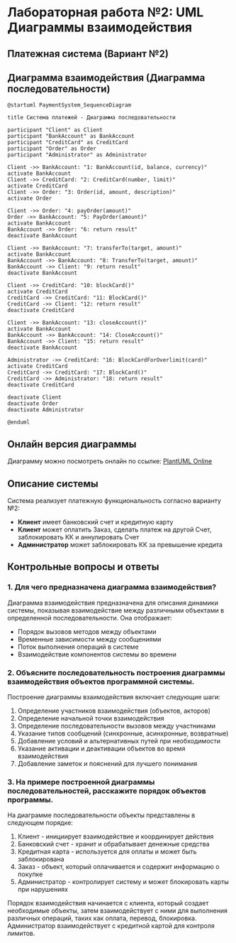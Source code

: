 # Лабораторная работа №2: UML Диаграммы взаимодействия

## Платежная система (Вариант №2)

## Диаграмма взаимодействия (Диаграмма последовательности)

```uml
@startuml PaymentSystem_SequenceDiagram

title Система платежей - Диаграмма последовательности

participant "Client" as Client
participant "BankAccount" as BankAccount
participant "CreditCard" as CreditCard
participant "Order" as Order
participant "Administrator" as Administrator

Client ->> BankAccount: "1: BankAccount(id, balance, currency)"
activate BankAccount
Client ->> CreditCard: "2: CreditCard(number, limit)"
activate CreditCard
Client ->> Order: "3: Order(id, amount, description)"
activate Order

Client ->> Order: "4: payOrder(amount)"
Order ->> BankAccount: "5: PayOrder(amount)"
activate BankAccount
BankAccount ->> Order: "6: return result"
deactivate BankAccount

Client ->> BankAccount: "7: transferTo(target, amount)"
activate BankAccount
BankAccount ->> BankAccount: "8: TransferTo(target, amount)"
BankAccount ->> Client: "9: return result"
deactivate BankAccount

Client ->> CreditCard: "10: blockCard()"
activate CreditCard
CreditCard ->> CreditCard: "11: BlockCard()"
CreditCard ->> Client: "12: return result"
deactivate CreditCard

Client ->> BankAccount: "13: closeAccount()"
activate BankAccount
BankAccount ->> BankAccount: "14: CloseAccount()"
BankAccount ->> Client: "15: return result"
deactivate BankAccount

Administrator ->> CreditCard: "16: BlockCardForOverlimit(card)"
activate CreditCard
CreditCard ->> CreditCard: "17: BlockCard()"
CreditCard ->> Administrator: "18: return result"
deactivate CreditCard

deactivate Client
deactivate Order
deactivate Administrator

@enduml
```

## Онлайн версия диаграммы

Диаграмму можно посмотреть онлайн по ссылке: [PlantUML Online](https://www.planttext.com?text=dLLBRjim4DqRy1q6Nhc00rHfyoaNGH87sQP0iWzeQXeGaIY7eW9ursJTPI_G6nZvmK4-lG9reuu-JabLSHClP766Cu-FRsRaxTHmRR8uWgzy4gCoXvFKO7nyY6SPAe5xafze7dSxtOwH9aAml-milyWlxQrzj5Eml-s3dPRc7Jtti0BsfvtPgRtElzFluppgER-Wo5jxOv_jLPtnaF-mJyKEMRFYY35naKAEkJBG6qQI-FI0fr0j6_kxN9tk295aTP1ZDv4qXj8CkGuhj1Up4NUWGzHbIBbgxEw4iLGoDPgRf8hoF0N_YYUiR6svR1Zq0kOw-Z8Sm8X7d0GUWCYq9gad7thT3XT6ddE3_cKSsB_S2NMLENPVPV48zG0Y6KlZWRaNTh3AInBC9rOjIreyBiuSG8Yfq79iPA8yh5gPLg3F3CPyKc5LE4LgQRTeiiQAdcj6jolW6Dw9wmmqcamhUgLPP0WWn7Q81TNPO40rLEatr4T9dmRY1CrSYRTpyZ4t6HmjmcncL-GeySkIL_8w8_Z8O1GbuhJiZDURuMNT0b7qh0VHZ9up3bONKdOFN3GYr8OYIbAS3ycooWVKXiCcqAjo1sllqTkR-1RDrXtDzXDzS8ww7CU-8CToPTZuJnayIaN2vZkguMxKtrZ7LS-wu_ddYxUDAgH_Zpy0)

## Описание системы

Система реализует платежную функциональность согласно варианту №2:

- **Клиент** имеет банковский счет и кредитную карту
- **Клиент** может оплатить Заказ, сделать платеж на другой Счет, заблокировать КК и аннулировать Счет
- **Администратор** может заблокировать КК за превышение кредита

## Контрольные вопросы и ответы

### 1. Для чего предназначена диаграмма взаимодействия?

Диаграмма взаимодействия предназначена для описания динамики системы, показывая взаимодействие между различными объектами в определенной последовательности. Она отображает:
- Порядок вызовов методов между объектами
- Временные зависимости между сообщениями
- Поток выполнения операций в системе
- Взаимодействие компонентов системы во времени

### 2. Объясните последовательность построения диаграммы взаимодействия объектов программной системы.

Построение диаграммы взаимодействия включает следующие шаги:
1. Определение участников взаимодействия (объектов, акторов)
2. Определение начальной точки взаимодействия
3. Определение последовательности вызовов между участниками
4. Указание типов сообщений (синхронные, асинхронные, возвратные)
5. Добавление условий и альтернативных путей при необходимости
6. Указание активации и деактивации объектов во время взаимодействия
7. Добавление заметок и пояснений для лучшего понимания

### 3. На примере построенной диаграммы последовательностей, расскажите порядок объектов программы.

На диаграмме последовательности объекты представлены в следующем порядке:
1. Клиент - инициирует взаимодействие и координирует действия
2. Банковский счет - хранит и обрабатывает денежные средства
3. Кредитная карта - используется для оплаты и может быть заблокирована
4. Заказ - объект, который оплачивается и содержит информацию о покупке
5. Администратор - контролирует систему и может блокировать карты при нарушениях

Порядок взаимодействия начинается с клиента, который создает необходимые объекты, затем взаимодействует с ними для выполнения различных операций, таких как оплата, перевод, блокировка. Администратор взаимодействует с кредитной картой для контроля лимитов.
